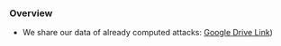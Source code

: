 ### Overview 

- We share our data of already computed attacks: [Google Drive Link](https://drive.google.com/drive/folders/1xbSzefjPm4Ii5WQSKX2C5wT5MydBkqcT?usp=sharing)) 
